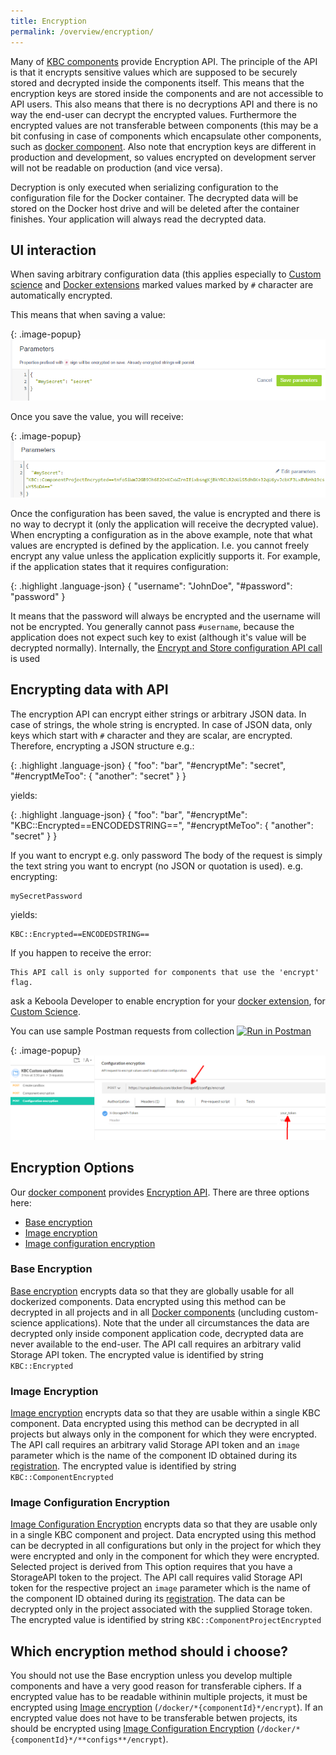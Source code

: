 ```yaml
---
title: Encryption
permalink: /overview/encryption/
---
```


Many of [KBC components](/architecture/) provide Encryption API. The principle of the API is that it encrypts sensitive values 
which are supposed to be securely stored and decrypted inside the components itself. This means that the encryption 
keys are stored inside the components and are not accessible to API users. This also means that there is no decryptions
API and there is no way the end-user can decrypt the encrypted values. Furthermore the encrypted values are not 
transferable between components (this may be a bit confusing in case of components which encapsulate other 
components, such as [docker component](/architecture/docker-bundle/). Also note that encryption keys are 
different in production and development, so values encrypted on development server will not be readable 
on production (and vice versa). 

Decryption is only executed when serializing configuration to the configuration file for the Docker container. 
The decrypted data will be stored on the Docker host drive and will be deleted after the container finishes. 
Your application will always read the decrypted data.   

## UI interaction
When saving arbitrary configuration data (this applies especially to [Custom science](/extend/custom-science/) and
[Docker extensions](/extend/docker/) marked values marked by `#` character are automatically encrypted. 

This means that when saving a value:

{: .image-popup}
![Configuration editor Screenshot](/overview/encryption-1.png)

Once you save the value, you will receive:

{: .image-popup}
![Configuration editor Screenshot](/overview/encryption-2.png)

Once the configuration has been saved, the value is encrypted and there is no way to decrypt it (only the 
application will receive the decrypted value). When encrypting a configuration as in the above example, 
note that what values are encrypted is defined by the application. I.e. you cannot freely encrypt any value unless
the application explicitly supports it. For example, if the application states that it requires configuration:

{: .highlight .language-json}
    {
        "username": "JohnDoe",
        "#password": "password"
    }

It means that the password will always be encrypted and the username will not be encrypted. You generally cannot
pass `#username`, because the application does not expect such key to exist (although it's value will be decrypted
normally). Internally, the [Encrypt and Store configuration API call](http://docs.kebooladocker.apiary.io/#reference/encrypt/encrypt-and-store-configuration/save-configuration)
is used

## Encrypting data with API
The encryption API can encrypt either strings or arbitrary JSON data. In case of strings, the whole string is 
encrypted. In case of JSON data,
only keys which start with `#` character and they are scalar, are encrypted. Therefore, encrypting a JSON structure e.g.:

{: .highlight .language-json}
    {
        "foo": "bar",
        "#encryptMe": "secret",
        "#encryptMeToo": {
            "another": "secret"
        }
    }

yields:

{: .highlight .language-json}
    {
        "foo": "bar",
        "#encryptMe": "KBC::Encrypted==ENCODEDSTRING==",
        "#encryptMeToo": {
            "another": "secret"
        }
    }


If you want to encrypt e.g. only password The body of the request is simply the text string you want to encrypt (no JSON or quotation is used). e.g. encrypting:

    mySecretPassword 

yields:

    KBC::Encrypted==ENCODEDSTRING==


If you happen to receive the error:

    This API call is only supported for components that use the 'encrypt' flag.
    
ask a Keboola Developer to enable encryption for your [docker extension](/extend/docker/), for 
[Custom Science](/).

You can use sample Postman requests from collection 
[![Run in Postman](https://run.pstmn.io/button.png)](https://www.getpostman.com/run-collection/7dc2e4b41225738f5411)

{: .image-popup}
![Postman screenshot](/architecture/encryption-postman.png)


## Encryption Options
Our [docker component](/architecture/docker-bundle/) provides [Encryption API](http://docs.kebooladocker.apiary.io/#reference/encrypt). 
There are three options here:

- [Base encryption](http://docs.kebooladocker.apiary.io/#reference/encrypt/base-encryption/encrypt-data)
- [Image encryption](http://docs.kebooladocker.apiary.io/#reference/encrypt/image-encryption/encrypt-data)
- [Image configuration encryption](http://docs.kebooladocker.apiary.io/#reference/encrypt/image-configuration-encryption/encrypt-data)

### Base Encryption
[Base encryption](http://docs.kebooladocker.apiary.io/#reference/encrypt/base-encryption/encrypt-data)
 encrypts data so that they are globally usable for all dockerized components. Data encrypted using this method can be decrypted in all projects 
and in all [Docker components](/architecture/docker-bundle) (uncluding custom-science applications). Note that the under all
circumstances the data are decrypted only inside component application code, decrypted data are never available to the end-user. The API
call requires an arbitrary valid Storage API token. The encrypted value is identified by string `KBC::Encrypted`

### Image Encryption
[Image encryption](http://docs.kebooladocker.apiary.io/#reference/encrypt/image-encryption/encrypt-data)
 encrypts data so that they are usable within a single KBC component. Data encrypted using this method can be
decrypted in all projects but always only in the component for which they were encrypted. The API
call requires an arbitrary valid Storage API token and an `image` parameter which is the name of the component ID obtained during its
[registration](/extend/registration/). The encrypted value is identified by string `KBC::ComponentEncrypted`
  
### Image Configuration Encryption
[Image Configuration Encryption](http://docs.kebooladocker.apiary.io/#reference/encrypt/image-configuration-encryption/encrypt-data)
 encrypts data so that they are usable only in a single KBC component and project. Data encrypted
using this method can be decrypted in all configurations but only in the project for which they were encrypted and only in the
component for which they were encrypted. Selected project is derived from This option requires that you have a StorageAPI token to the project. 
The API
call requires valid Storage API token for the respective project an `image` parameter which is the name of the component ID obtained during its
[registration](/extend/registration/). The data can be decrypted only in the project associated with the supplied Storage token.  
The encrypted value is identified by string `KBC::ComponentProjectEncrypted`

## Which encryption method should i choose?
You should not use the Base encryption unless you develop multiple components and have a very good reason for transferable ciphers. 
If a encrypted value has to be readable withinin multiple projects, it must be encrypted using 
[Image encryption](http://docs.kebooladocker.apiary.io/#reference/encrypt/image-encryption/encrypt-data) (`/docker/*{componentId}*/encrypt`). 
If an encrypted value does not have to be transferable betwen projects, its should be encrypted using 
[Image Configuration Encryption](http://docs.kebooladocker.apiary.io/#reference/encrypt/image-configuration-encryption/encrypt-data) 
(`/docker/*{componentId}*/**configs**/encrypt`). 
